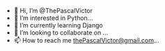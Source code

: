 - 👋 Hi, I’m @ThePascalVictor
- 👀 I’m interested in Python...
- 🌱 I’m currently learning Django
- 💞️ I’m looking to collaborate on ...
- 📫 How to reach me thePascalVictor@gmail.com...

<!---
ThePascalVictor/ThePascalVictor is a ✨ special ✨ repository because its `README.md` (this file) appears on your GitHub profile.
You can click the Preview link to take a look at your changes.
--->
